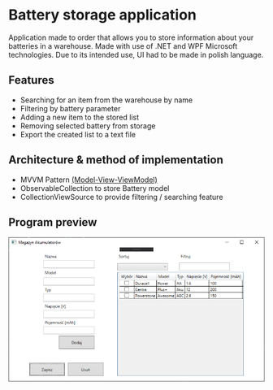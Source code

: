 # Battery storage application

Application made to order that allows you to store information about your batteries in a warehouse. 
Made with use of .NET and WPF Microsoft technologies.
Due to its intended use, UI had to be made in polish language.

## Features
* Searching for an item from the warehouse by name
* Filtering by battery parameter
* Adding a new item to the stored list
* Removing selected battery from storage
* Export the created list to a text file

## Architecture & method of implementation
* MVVM Pattern [(Model-View-ViewModel)](https://en.wikipedia.org/wiki/Model%E2%80%93view%E2%80%93viewmodel)
* ObservableCollection to store Battery model
* CollectionViewSource to provide filtering / searching feature

## Program preview

<img src="https://raw.githubusercontent.com/mapisarek/Battery-Storage/master/Preview/Accum.PNG">
